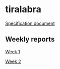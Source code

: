 # tiralabra
[Specification document](./documentation/specification.md)

## Weekly reports
[Week 1](./documentation/week1.md)

[Week 2](./documentation/week2.md)
